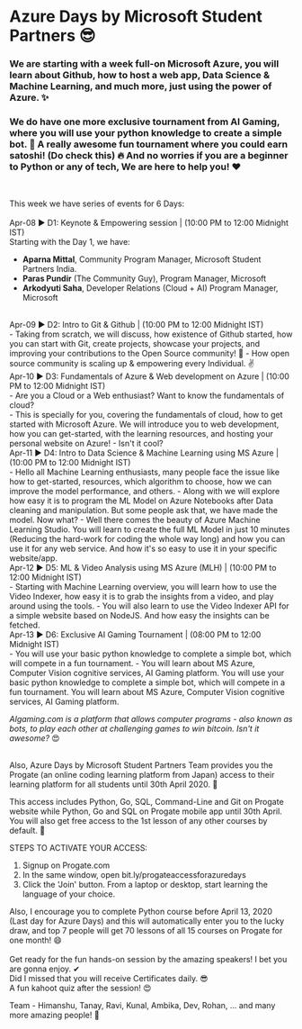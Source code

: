 # Azure Days by Microsoft Student Partners 😎    
### We are starting with a week full-on Microsoft Azure, you will learn about Github, how to host a web app, Data Science & Machine Learning, and much more, just using the power of Azure. ✨

### We do have one more exclusive tournament from AI Gaming, where you will use your python knowledge to create a simple bot. 🙌 A really awesome fun tournament where you could earn satoshi! (Do check this) 🔥 And no worries if you are a beginner to Python or any of tech, We are here to help you! ❤ 
<br /> 

This week we have series of events for 6 Days: <br />  
Apr-08 ▶ D1: Keynote & Empowering session | (10:00 PM to 12:00 Midnight IST)<br />
Starting with the Day 1, we have:
- **Aparna Mittal**, Community Program Manager, Microsoft Student Partners India.
- **Paras Pundir** (The Community Guy), Program Manager, Microsoft
- **Arkodyuti Saha**, Developer Relations (Cloud + AI) Program Manager, Microsoft  
<br />
Apr-09 ▶ D2: Intro to Git & Github | (10:00 PM to 12:00 Midnight IST) <br />
- Taking from scratch, we will discuss, how existence of Github started, how you can start with Git, create projects, showcase your projects, and improving your contributions to the Open Source community! 🙌 
- How open source community is scaling up & empowering every Individual. ✌ 
<br />
Apr-10 ▶ D3: Fundamentals of Azure & Web development on Azure | (10:00 PM to 12:00 Midnight IST)<br />
- Are you a Cloud or a Web enthusiast? Want to know the fundamentals of cloud?<br />
- This is specially for you, covering the fundamentals of cloud, how to get started with Microsoft Azure. We will introduce you to web development, how you can get-started, with the learning resources, and hosting your personal website on Azure! 
- Isn't it cool?
<br />
Apr-11 ▶ D4: Intro to Data Science & Machine Learning using MS Azure | (10:00 PM to 12:00 Midnight IST)<br />
- Hello all Machine Learning enthusiasts, many people face the issue like how to get-started, resources, which algorithm to choose, how we can improve the model performance, and others.
- Along with we will explore how easy it is to program the ML Model on Azure Notebooks after Data cleaning and manipulation. But some people ask that, we have made the model. Now what?
- Well there comes the beauty of Azure Machine Learning Studio. You will learn to create the full ML Model in just 10 minutes (Reducing the hard-work for coding the whole way long) and how you can use it for any web service. And how it's so easy to use it in your specific website/app.
<br />
Apr-12 ▶ D5: ML & Video Analysis using MS Azure (MLH) | (10:00 PM to 12:00 Midnight IST)<br />
- Starting with Machine Learning overview, you will learn how to use the Video Indexer, how easy it is to grab the insights from a video, and play around using the tools.  
- You will also learn to use the Video Indexer API for a simple website based on NodeJS. And how easy the insights can be fetched.
<br />
Apr-13 ▶ D6: Exclusive AI Gaming Tournament | (08:00 PM to 12:00 Midnight IST)<br />
- You will use your basic python knowledge to complete a simple bot, which will compete in a fun tournament. 
- You will learn about MS Azure, Computer Vision cognitive services, AI Gaming platform. You will use your basic python knowledge to complete a simple bot, which will compete in a fun tournament. 
You will learn about MS Azure, Computer Vision cognitive services, AI Gaming platform. 

_AIgaming.com is a platform that allows computer programs - also known as bots, to play each other at challenging games to win bitcoin.
Isn't it awesome?_ 😍

<br />
Also, Azure Days by Microsoft Student Partners Team provides you the Progate (an online coding learning platform from Japan) access to their learning platform for all students until 30th April 2020. 💛

This access includes Python, Go, SQL, Command-Line and Git on Progate website while Python, Go and SQL on Progate mobile app until 30th April. You will also get free access to the 1st lesson of any other courses by default. 🙌

STEPS TO ACTIVATE YOUR ACCESS:

1. Signup on Progate.com
2. In the same window, open bit.ly/progateaccessforazuredays
3. Click the 'Join' button. From a laptop or desktop, start learning the language of your choice.

Also, I encourage you to complete Python course before April 13, 2020 (Last day for Azure Days) and this will automatically enter you to the lucky draw, and top 7 people  will get 70 lessons of all 15 courses on Progate for one month! 😄
<br />  
Get ready for the fun hands-on session by the amazing speakers! I bet you are gonna enjoy. ✔ <br />
Did I missed that you will receive Certificates daily. 😎 <br />
A fun kahoot quiz after the session! 😍 <br/> 

Team -
Himanshu, Tanay, Ravi, Kunal, Ambika, Dev, Rohan, ... and many more amazing people! 🖤
